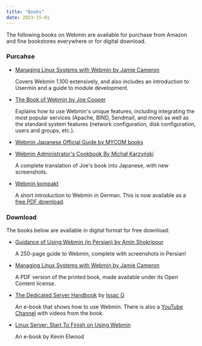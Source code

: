 ```yaml
---
title: "Books"
date: 2023-15-01
---
```


The following books on Webmin are available for purchase from Amazon and fine bookstores everywhere or for digital download.

### Purcahse
* [Managing Linux Systems with Webmin by Jamie Cameron][1]
   
   Covers Webmin 1.100 extensively, and also includes an introduction to Usermin and a guide to module development.
* [The Book of Webmin by Joe Cooper][2]
   
   Explains how to use Webmin's unique features, including integrating the most popular services (Apache, BIND, Sendmail, and more) as well as the standard system features (network configuration, disk configuration, users and groups, etc.).
* [Webmin Japanese Official Guide by MYCOM books][3]

* [Webmin Administrator's Cookbook By Michał Karzyński](https://www.packtpub.com/product/webmin-administrators-cookbook/9781849515849)
   
   A complete translation of Joe's book into Japanese, with new screenshots.
* [Webmin kompakt][4]
   
   A short introduction to Webmin in German. This is now available as a [free PDF download][5].

### Download

The books below are available in digital format for free download:

* [Guidance of Using Webmin (in Persian) by Amin Shokripour][6]
   
   A 250-page guide to Webmin, complete with screenshots in Persian!
* [Managing Linux Systems with Webmin by Jamie Cameron][7]
   
   A PDF version of the printed book, made available under its Open Content license.
* [The Dedicated Server Handbook][8] by [Issac G][9]
   
   An e-book that shows how to use Webmin. There is also a [YouTube Channel][10] with videos from the book.

* [Linux Server: Start To Finish on Using Webmin](http://woodel.com/)

   An e-book by Kevin Elwood


  [1]: http://www.amazon.com/exec/obidos/tg/detail/-/0131408828/ref=ase_webmin-20/102-6661454-6213756?v=glance&s=books
  [2]: http://www.amazon.com/exec/obidos/tg/detail/-/1886411921/ref=ase_webmin-20/102-6661454-6213756?v=glance&s=books
  [3]: http://book.mycom.co.jp/book/4-8399-0953-9/4-8399-0953-9.shtml
  [4]: http://www.bomots.de/webmin/index.htm
  [5]: http://bomots.de/webmin/Webmin%20kompakt%202te%20Auflage%20%20-%20Free%20Edition.pdf
  [6]: http://www.foss.ir/DownloadCenter/Learning/Books/webminbook.pdf
  [7]: http://www.informit.com/content/downloads/Perens%20Downloads/0131408828_pdf.zip
  [8]: http://www.thededicatedserverhandbook.com/
  [9]: mailto:issac@thededicatedserverhandbook.com
  [10]: http://www.youtube.com/thededicatedserverha
